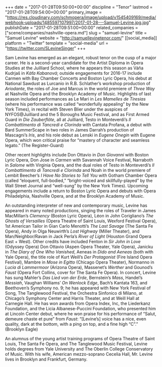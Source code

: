 +++
date = "2017-01-28T09:50:00+00:00"
discipline = "Tenor"
lastmod = "2017-01-28T09:54:00+00:00"
primary_image = "https://res.cloudinary.com/schmopera/image/upload/v1545409169/media/webhook-uploads/1485597107997/2017-01-28---Samuel-Levine.jpg.jpg"
publishDate = "2017-01-28T09:51:00+00:00"
related_companies = ["scene/companies/nashville-opera.md"]
slug = "samuel-levine"
title = "Samuel Levine"
website = "http://samuellevinetenor.com/"
[[social_media]]
platform = "Twitter"
template = "social-media"
url = "https://twitter.com/SLevineSinger"
+++

Sam Levine has emerged as an elegant, robust tenor on the cusp of a major career. He is a second-year candidate for the Artist Diploma in Opera Studies at the Juilliard School, where he appears this season as Váňa Kudrjaš in *Káťa Kabanová*; outside engagements for 2016-17 include Carmen with Bay Chamber Concerts and Boston Lyric Opera, his debut at National Sawdust as Lurcanio in R.B. Schlather’s workshop production of *Ariodante*, the roles of Joe and Marcus in the world premiere of *Three Way* at Nashville Opera and the Brooklyn Academy of Music. Highlights of last season included performances as Le Mari in *Les Mamelles de Tiresias* (where his performance was called “wonderfully appealing” by the New York Times), in recital with Steven Blier under the auspices of NYFOS@Juilliard and the 5 Boroughs Music Festival, and as First Armed Guard in *Die Zauberflöte*, all at Juilliard, Testo  in Monteverdi’s *Il Combattimento di Tancredi e Clorinda* with Cantata Profana, a debut with Bard SummerScape in two roles in James Darrah’s production of Mascagni’s *Iris*, and his role debut as Lenski in *Eugene Onegin* with Eugene Opera, which won critical praise for “mastery of character and seamless legato.” (The Register-Guard)

Other recent highlights include Don Ottavio in *Don Giovanni* with Boston Lyric Opera, Don Jose in *Carmen* with Savannah Voice Festival, Narraboth in *Salome* with Virginia Opera, and the dual roles of Testo in Monteverdi’s *Il Combattimento di Tancredi e Clorinda* and Noah in the world premiere of Lembit Beecher’s *I Have No Stories to Tell You* with Gotham Chamber Opera (called “eloquent, full-bodied,” “bright-voiced and skillfully-played” by the Wall Street Journal and “well-sung” by the New York Times). Upcoming engagements include a return to Boston Lyric Opera and debuts with Opera Philadelphia, Nashville Opera, and at the Brooklyn Academy of Music.

An outstanding interpreter of new and contemporary music, Levine has appeared in many noted productions, singing the roles of Traveler in James MacMillan’s *Clemency* (Boston Lyric Opera), Léon in John Corigliano’s *The Ghosts of Versailles* (Opera Theatre of Saint Louis, Wexford Festival Opera), 1st American Tailor in Gian Carlo Menotti’s *The Last Savage* (The Santa Fe Opera), Andy in Olga Neuwirth’s *Lost Highway* (Miller Theater), and Man/Neighbor/Ravan in Jack Perla’s *River of Light* (Houston Grand Opera East + West). Other credits have included Fenton in *Sir John in Love* (Odyssey Opera) Don Ottavio (Aspen Opera Theater, Yale Opera), Janicku in *The Diary of One Who Vanished*, Aeneas in *Dido and Aeneas* (both with Yale Opera), the title role of Kurt Weill’s *Der Protagonist* (Fire Island Opera Festival), Mambre in *Mose in Egitto* (Chicago Opera Theater), Normanno in *Lucia di Lammermoor* (Arizona Opera), Massenet’s *Werther* and Gounod’s *Faust* (Opera Fort Collins, cover for The Santa Fe Opera). In concert, Levine has sung Mahler’s *Das Lied von der Erde*, Bernstein’s *Mass*, Handel’s *Messiah*, Vaughan Williams’ *On Wenlock Edge*, Bach’s Kantata 163, and Beethoven’s Symphony no. 9; he has appeared with New York Festival of Song, The Tanglewood Festival, the Orchestra Sinfonico di Milano, at Chicago’s Symphony Center and Harris Theater, and at Weill Hall at Carnegie Hall. He has won awards from Opera Index, Inc, the Liederkanz Foundation, and the Licia Albanese-Puccini Foundation, who presented him at Lincoln Center debut, where he won praise for his performance of “Salut, demeure chaste et pure” from *Faust*: “[Levine’s] voice has a nice, even quality, dark at the bottom, with a ping on top, and a fine high “C”.” (Brooklyn Eagle)

An alumnus of the young artist training programs of Opera Theatre of Saint Louis, The Santa Fe Opera, and The Tanglewood Music Festival, Levine holds degrees from Yale University and The Oberlin College Conservatory of Music. With his wife, American mezzo-soprano Cecelia Hall, Mr. Levine lives in Brooklyn and Frankfurt, Germany.
